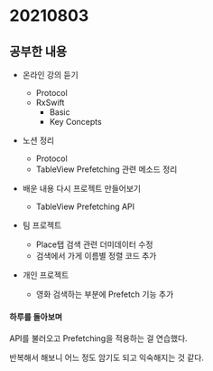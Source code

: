 # 20210803

## 공부한 내용
+ 온라인 강의 듣기
  - Protocol
  - RxSwift
    * Basic
    * Key Concepts

+ 노션 정리
  - Protocol
  - TableView Prefetching 관련 메소드 정리

+ 배운 내용 다시 프로젝트 만들어보기
  - TableView Prefetching API
  
+ 팀 프로젝트
  - Place탭 검색 관련 더미데이터 수정
  - 검색에서 가게 이름별 정렬 코드 추가
  
+ 개인 프로젝트
  - 영화 검색하는 부분에 Prefetch 기능 추가


#### 하루를 돌아보며
API를 불러오고 Prefetching을 적용하는 걸 연습했다.

반복해서 해보니 어느 정도 암기도 되고 익숙해지는 것 같다.
